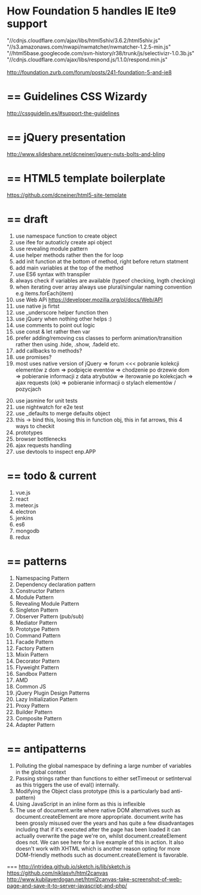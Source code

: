 


How Foundation 5 handles IE lte9 support
====

"//cdnjs.cloudflare.com/ajax/libs/html5shiv/3.6.2/html5shiv.js" <br>
"//s3.amazonaws.com/nwapi/nwmatcher/nwmatcher-1.2.5-min.js"<br>
"//html5base.googlecode.com/svn-history/r38/trunk/js/selectivizr-1.0.3b.js"<br>
"//cdnjs.cloudflare.com/ajax/libs/respond.js/1.1.0/respond.min.js"<br>
<br>
http://foundation.zurb.com/forum/posts/241-foundation-5-and-ie8

==
Guidelines CSS Wizardy
==
http://cssguidelin.es/#support-the-guidelines

==
jQuery presentation
==
http://www.slideshare.net/dcneiner/jquery-nuts-bolts-and-bling

==
HTML5 template boilerplate
==
https://github.com/dcneiner/html5-site-template



==
draft
==
1. use namespace function to create object
2. use ifee for autoaticly create api object
3. use revealing module pattern
4. use helper methods rather then the for loop
5. add init function at the bottom of method, right before return statment
6. add main variables at the top of the method
7. use ES6 syntax with transpiler
8. always check if variables are available (typeof checking, lngth checking)
9. when iterating over array always use plural/singular naming convention e.g items.forEach(item)
10. use Web APi  https://developer.mozilla.org/pl/docs/Web/API
11. use native js firtst
12. use _underscore helper function then
13. use jQuery when nothing other helps :)
14. use comments to point out logic
15. use const & let rather then var
16. prefer adding/removing css classes to perform animation/transition rather then using .hide, .show, .fadeId etc.
17. add callbacks to methods?
18. use promises?
19. most uses native version of jQuery => forum
<<<
pobranie kolekcji elementów z dom
=>
podpięcie eventów
=>
chodzenie po drzewie dom
=>
pobieranie informacji z data atrybutów
=>
iterowanie po kolekcjach
=>
ajax requests (ok)
=>
pobieranie informacji o stylach elementów / pozycjach
>>>
20. use jasmine for unit tests
21. use nightwatch for e2e test
22. use _defaults to merge defaults object
23. this → bind this, loosing this in function obj, this in fat arrows, this 4 ways to checkit
24. prototypes
25. browser bottlenecks
26. ajax requests handling
27. use devtools to inspect enp.APP



==
todo & current
==

1. vue.js
2. react
3. meteor.js
4. electron
5. jenkins
6. es6
7. mongodb
8. redux


==
patterns
==

1. Namespacing Pattern
2. Dependency declaration pattern
3. Constructor Pattern
2. Module Pattern
3. Revealing Module Pattern
4. Singleton Pattern
5. Observer Pattern (pub/sub)
6. Mediator Pattern
7. Prototype Pattern
8. Command Pattern
9. Facade Pattern
10. Factory Pattern
11. Mixin Pattern
12. Decorator Pattern
13. Flyweight Pattern
14. Sandbox Pattern
15. AMD
16. Common JS
17. jQuery Plugin Design Patterns
18. Lazy Initialization Pattern
19. Proxy Pattern
20. Builder Pattern
21. Composite Pattern
22. Adapter Pattern


==
antipatterns
==

1. Polluting the global namespace by defining a large number of variables in the global context
2. Passing strings rather than functions to either setTimeout or setInterval as this triggers the use of eval() internally.
3. Modifying the Object class prototype (this is a particularly bad anti-pattern)
4. Using JavaScript in an inline form as this is inflexible
5. The use of document.write where native DOM alternatives such as document.createElement are more appropriate. document.write has been grossly misused over the years and has quite a few disadvantages including that if it's executed after the page has been loaded it can actually overwrite the page we're on, whilst document.createElement does not. We can see here for a live example of this in action. It also doesn't work with XHTML which is another reason opting for more DOM-friendly methods such as document.createElement is favorable.



===
http://intridea.github.io/sketch.js/lib/sketch.js
https://github.com/niklasvh/html2canvas
http://www.kubilayerdogan.net/html2canvas-take-screenshot-of-web-page-and-save-it-to-server-javascript-and-php/
